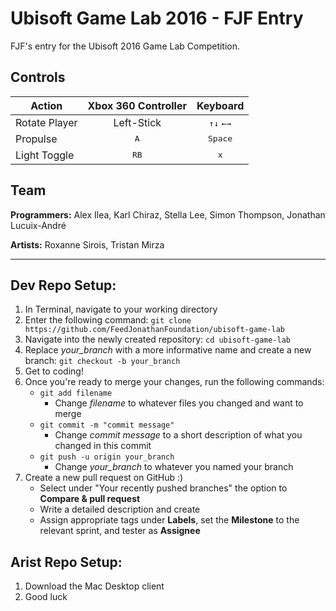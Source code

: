 # Ubisoft Game Lab 2016 - FJF Entry

FJF's entry for the Ubisoft 2016 Game Lab Competition.

## Controls
| Action        | Xbox 360 Controller | Keyboard                    |
| ------------- |:-------------------:| :--------------------------:|
| Rotate Player | Left-Stick          | <kbd>&#8593;</kbd><kbd>&#8595;</kbd> <kbd>&#8592;</kbd><kbd>&#8594;</kbd>|
| Propulse      | <kbd>A</kbd>        | <kbd>Space</kbd>            |
| Light Toggle  | <kbd> RB </kbd>     |   <kbd>x</kbd>              |

## Team
**Programmers:** Alex Ilea, Karl Chiraz, Stella Lee, Simon Thompson, Jonathan Lucuix-André

**Artists:** Roxanne Sirois, Tristan Mirza

------------------

## Dev Repo Setup:

1. In Terminal, navigate to your working directory
2. Enter the following command: ```git clone https://github.com/FeedJonathanFoundation/ubisoft-game-lab```
3. Navigate into the newly created repository: ```cd ubisoft-game-lab```
4. Replace *your_branch* with a more informative name and create a new branch: ```git checkout -b your_branch```
5. Get to coding!
5. Once you're ready to merge your changes, run the following commands: 
	- ```git add filename```
		- Change *filename* to whatever files you changed and want to merge
	- ```git commit -m "commit message"```
		- Change *commit message* to a short description of what you changed in this commit
	- ```git push -u origin your_branch```
		- Change *your_branch* to whatever you named your branch
6. Create a new pull request on GitHub :)
	- Select under "Your recently pushed branches" the option to **Compare & pull request**
	- Write a detailed description and create
	- Assign appropriate tags under **Labels**, set the **Milestone** to the relevant sprint, and tester as **Assignee**

## Arist Repo Setup:

1. Download the Mac Desktop client
2. Good luck



